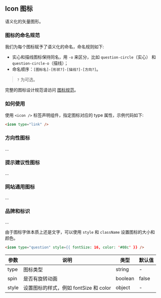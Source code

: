 ## Icon 图标

语义化的矢量图形。

### 图标的命名规范

我们为每个图标赋予了语义化的命名，命名规则如下:

- 实心和描线图标保持同名，用 `-o` 来区分，比如 `question-circle`（实心） 和 `question-circle-o`（描线）；
- 命名顺序：`[图标名]-[形状?]-[描线?]-[方向?]`。

> `?` 为可选。

完整的图标设计规范请访问 [图标规范](/docs/spec/icon)。

### 如何使用

使用 `<icon />` 标签声明组件，指定图标对应的 type 属性，示例代码如下:

```html
<icon type="link" />
```
### 方向性图标
...

### 提示建议性图标
...


### 网站通用图标
...

### 品牌和标识
...


由于图标字体本质上还是文字，可以使用 `style` 和 `className` 设置图标的大小和颜色。

```html
<icon type="question" style={{ fontSize: 16, color: '#08c' }} />
```

| 参数      | 说明             | 类型      | 默认值  |
|----------|------------------|----------|--------|
| type | 图标类型 | string | - |
| spin | 是否有旋转动画 | boolean | false |
| style | 设置图标的样式，例如 fontSize 和 color | object | - |
